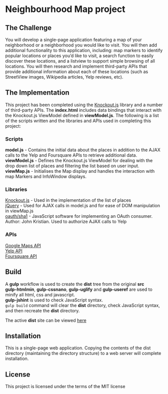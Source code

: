 # Neighbourhood Map project
## The Challenge
You will develop a single-page application featuring a map of your neighborhood or a neighborhood you would like to visit. You will then add additional functionality to this application, including: map markers to identify popular locations or places you’d like to visit, a search function to easily discover these locations, and a listview to support simple browsing of all locations. You will then research and implement third-party APIs that provide additional information about each of these locations (such as StreetView images, Wikipedia articles, Yelp reviews, etc).
## The Implementation
This project has been completed using the [Knockout.js](http://knockoutjs.com/) library and a number of third-party APIs. The **index.html** includes data bindings that interact with the Knockout.js ViewModel defined in **viewModel.js**. The following is a list of the scripts written and the libraries and APIs used in completing this project:
### Scripts
**model.js** - Contains the initial data about the places in addition to the AJAX calls to the Yelp and Foursquare APIs to retrieve additional data.
<br>
**viewModel.js** - Defines the Knockout.js ViewModel for dealing with the drop down list of places and filtering the list based on user input.
<br>
**viewMap.js** - Initialises the Map display and handles the interaction with map Markers and InfoWindow displays.
<br>
### Libraries
[Knockout.js](http://knockoutjs.com/) - Used in the implementation of the list of places<br>
[jQuery](http://jquery.com/) - Used for AJAX calls in model.js and for ease of DOM manipulation in viewMap.js<br>
[oauth/sha1](https://oauth.googlecode.com/svn/code/javascript/) - JavaScript software for implementing an OAuth consumer. Author: John Kristian. Used to authorize AJAX calls to Yelp
### APIs
[Google Maps API](https://developers.google.com/maps/)<br>
[Yelp API](https://www.yelp.com/developers/documentation/v2/overview)<br>
[Foursquare API](https://developer.foursquare.com/)
## Build
A **gulp** workflow is used to create the **dist** tree from the original **src**<br>
**gulp-htmlmin**, **gulp-cssnano**, **gulp-uglify** and **gulp-useref** are used to minify all html, css and javascript.<br>
**gulp-jshint** is used to check JavaScript syntax.<br>
`gulp build` command will clear the **dist** directory, check JavaScript syntax, and then recreate the **dist** directory.


The active **dist** site can be viewed [here](http://ritchmct.github.io/neighbourhood-map/dist/index.html)
## Installation
This is a single-page web application. Copying the contents of the dist directory (maintaining the directory structure) to a web server will complete installation.
## License
This project is licensed under the terms of the MIT license

